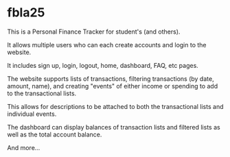 # fbla25
This is a Personal Finance Tracker for student's (and others).

It allows multiple users who can each create accounts and login to the website.

It includes sign up, login, logout, home, dashboard, FAQ, etc pages.

The website supports lists of transactions, filtering transactions (by date, amount, name), and creating "events" of either income or spending to add to the transactional lists.

This allows for descriptions to be attached to both the transactional lists and individual events.

The dashboard can display balances of transaction lists and filtered lists as well as the total account balance.

And more...
